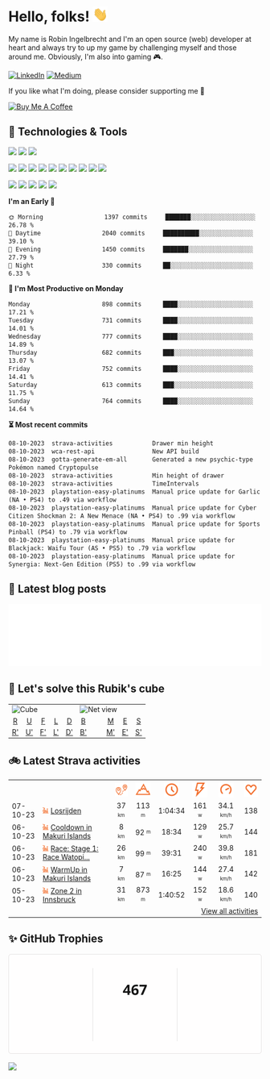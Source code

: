 # Hello, folks! <img src="https://raw.githubusercontent.com/robiningelbrecht/robiningelbrecht/master/wave.gif" width="30">
 
My name is Robin Ingelbrecht and I'm an open source (web) developer at heart and always try to up my game by challenging myself and those around me.
Obviously, I'm also into gaming 🎮.

[![LinkedIn](https://img.shields.io/badge/LinkedIn-0D61B8?style=flat&logo=linkedin&logoColor=white&color=0D61B8)](https://linkedin.com/in/robin-ingelbrecht) 
[![Medium](https://img.shields.io/badge/Medium-2bbc8a?style=flat&logo=medium&logoColor=white&color=2bbc8a)](https://ingelbrechtrobin.medium.com/) 

If you like what I'm doing, please consider supporting me 🙏

<a href="https://www.buymeacoffee.com/ingelbrecht" target="_blank"><img src="https://cdn.buymeacoffee.com/buttons/v2/default-yellow.png" alt="Buy Me A Coffee" style="height: 40px !important;" ></a>

## :wrench: Technologies & Tools
![](https://img.shields.io/badge/OS-Linux-informational?style=flat&logo=linux&logoColor=white&color=2bbc8a)
![](https://img.shields.io/badge/OS-Macos-informational?style=flat&logo=macos&logoColor=white&color=2bbc8a)
![](https://img.shields.io/badge/Editor-phpstorm-informational?style=flat&logo=phpstorm&logoColor=white&color=2bbc8a)

![](https://img.shields.io/badge/Code-Php-informational?style=flat&logo=php&logoColor=white&color=2bbc8a)
![](https://img.shields.io/badge/Framework-Symfony-informational?style=flat&logo=symfony&logoColor=white&color=2bbc8a)
![](https://img.shields.io/badge/Framework-Drupal-informational?style=flat&logo=drupal&logoColor=white&color=2bbc8a)
![](https://img.shields.io/badge/Framework-Laravel-informational?style=flat&logo=laravel&logoColor=white&color=2bbc8a)
![](https://img.shields.io/badge/Code-Python-informational?style=flat&logo=python&logoColor=white&color=2bbc8a)
![](https://img.shields.io/badge/Code-JavaScript-informational?style=flat&logo=javascript&logoColor=white&color=2bbc8a)
![](https://img.shields.io/badge/Code-css3-informational?style=flat&logo=css3&logoColor=white&color=2bbc8a)
![](https://img.shields.io/badge/Code-html5-informational?style=flat&logo=html5&logoColor=white&color=2bbc8a)
![](https://img.shields.io/badge/Code-chart.js-informational?style=flat&logo=chartdotjs&logoColor=white&color=2bbc8a)
![](https://img.shields.io/badge/Shell-Bash-informational?style=flat&logo=gnu-bash&logoColor=white&color=2bbc8a)

![](https://img.shields.io/badge/Tools-MySQL-informational?style=flat&logo=mysql&logoColor=white&color=2bbc8a)
![](https://img.shields.io/badge/Tools-MariaDB-informational?style=flat&logo=mariadb&logoColor=white&color=2bbc8a)
![](https://img.shields.io/badge/Tools-RabbitMQ-informational?style=flat&logo=rabbitmq&logoColor=white&color=2bbc8a)
![](https://img.shields.io/badge/Devops-Docker-informational?style=flat&logo=docker&logoColor=white&color=2bbc8a)
![](https://img.shields.io/badge/GitHub-continuous%20integration-informational?style=flat&logo=github%20actions&logoColor=white&color=2bbc8a)

<!--START_SECTION:commits-per-day-time-->
**I&#039;m an Early 🐤**

```text
🌞 Morning                 1397 commits     ███████░░░░░░░░░░░░░░░░░░   26.78 %
🌆 Daytime                 2040 commits     ██████████░░░░░░░░░░░░░░░   39.10 %
🌃 Evening                 1450 commits     ███████░░░░░░░░░░░░░░░░░░   27.79 %
🌙 Night                   330 commits      ██░░░░░░░░░░░░░░░░░░░░░░░   6.33 %
```
<!--END_SECTION:commits-per-day-time-->

<!--START_SECTION:commits-per-weekday-->
**📅 I&#039;m Most Productive on Monday**

```text
Monday                    898 commits      ████░░░░░░░░░░░░░░░░░░░░░   17.21 %
Tuesday                   731 commits      ████░░░░░░░░░░░░░░░░░░░░░   14.01 %
Wednesday                 777 commits      ████░░░░░░░░░░░░░░░░░░░░░   14.89 %
Thursday                  682 commits      ███░░░░░░░░░░░░░░░░░░░░░░   13.07 %
Friday                    752 commits      ████░░░░░░░░░░░░░░░░░░░░░   14.41 %
Saturday                  613 commits      ███░░░░░░░░░░░░░░░░░░░░░░   11.75 %
Sunday                    764 commits      ████░░░░░░░░░░░░░░░░░░░░░   14.64 %
```
<!--END_SECTION:commits-per-weekday-->

<!--START_SECTION:most-recent-commits-->
**⏳ Most recent commits**
                                        
```text
08-10-2023  strava-activities           Drawer min height
08-10-2023  wca-rest-api                New API build
08-10-2023  gotta-generate-em-all       Generated a new psychic-type Pokémon named Cryptopulse
08-10-2023  strava-activities           Min height of drawer
08-10-2023  strava-activities           TimeIntervals
08-10-2023  playstation-easy-platinums  Manual price update for Garlic (NA • PS4) to .49 via workflow
08-10-2023  playstation-easy-platinums  Manual price update for Cyber Citizen Shockman 2: A New Menace (NA • PS4) to .99 via workflow
08-10-2023  playstation-easy-platinums  Manual price update for Sports Pinball (PS4) to .79 via workflow
08-10-2023  playstation-easy-platinums  Manual price update for Blackjack: Waifu Tour (AS • PS5) to .79 via workflow
08-10-2023  playstation-easy-platinums  Manual price update for Synergia: Next-Gen Edition (PS5) to .99 via workflow
```
<!--END_SECTION:most-recent-commits-->

## :pencil: Latest blog posts

<a target="_blank" href="https://ingelbrechtrobin.medium.com/"><img src="assets/medium-blog-posts.svg" /></a>

## :jigsaw: Let's solve this Rubik's cube

<table>
  <tr>
    <td colspan="5">
      <img src="https://puzzle-generator.robiningelbrecht.be/github-game/cube" alt="Cube" />
    </td>
    <td colspan="5">
      <img src="https://puzzle-generator.robiningelbrecht.be/github-game/cube?view=net" alt="Net view" />
    </td>
  </tr>
  <tr>
    <td align="center">
      <a href="https://puzzle-generator.robiningelbrecht.be/github-game/turn/R">R</a>
    </td>
    <td align="center">
      <a href="https://puzzle-generator.robiningelbrecht.be/github-game/turn/U">U</a>
    </td>
    <td align="center">
      <a href="https://puzzle-generator.robiningelbrecht.be/github-game/turn/F">F</a>
    </td>
    <td align="center">
      <a href="https://puzzle-generator.robiningelbrecht.be/github-game/turn/L">L</a>
    </td>
    <td align="center">
      <a href="https://puzzle-generator.robiningelbrecht.be/github-game/turn/D">D</a>
    </td>
    <td align="center">
      <a href="https://puzzle-generator.robiningelbrecht.be/github-game/turn/B">B</a>
    </td>
    <td>
       &nbsp; &nbsp;
    </td>
    <td align="center">
      <a href="https://puzzle-generator.robiningelbrecht.be/github-game/turn/M">M</a>
    </td>
    <td align="center">
      <a href="https://puzzle-generator.robiningelbrecht.be/github-game/turn/E">E</a>
    </td>
    <td align="center">
      <a href="https://puzzle-generator.robiningelbrecht.be/github-game/turn/S">S</a>
    </td>
  </tr>
  <tr>
    <td align="center">
      <a href="https://puzzle-generator.robiningelbrecht.be/github-game/turn/R&#039;">R&#039;</a>
    </td>
    <td align="center">
      <a href="https://puzzle-generator.robiningelbrecht.be/github-game/turn/U&#039;">U&#039;</a>
    </td>
    <td align="center">
      <a href="https://puzzle-generator.robiningelbrecht.be/github-game/turn/F&#039;">F&#039;</a>
    </td>
    <td align="center">
      <a href="https://puzzle-generator.robiningelbrecht.be/github-game/turn/L&#039;">L&#039;</a>
    </td>
    <td align="center">
      <a href="https://puzzle-generator.robiningelbrecht.be/github-game/turn/D&#039;">D&#039;</a>
    </td>
    <td align="center">
      <a href="https://puzzle-generator.robiningelbrecht.be/github-game/turn/B&#039;">B&#039;</a>
    </td>
     <td>
      &nbsp; &nbsp;
    </td>
    <td align="center">
      <a href="https://puzzle-generator.robiningelbrecht.be/github-game/turn/M&#039;">M&#039;</a>
    </td>
    <td align="center">
      <a href="https://puzzle-generator.robiningelbrecht.be/github-game/turn/E&#039;">E&#039;</a>
    </td>
    <td align="center">
      <a href="https://puzzle-generator.robiningelbrecht.be/github-game/turn/S&#039;">S&#039;</a>
    </td>
  </tr>
</table>

## :bike: Latest Strava activities

<!--START_SECTION:strava-activities-->
<table>
    <tr>
        <th></th>
        <th></th>
        <th align="center"><img src="https://raw.githubusercontent.com/robiningelbrecht/strava-activities/master/public/distance.svg" width="30" alt="distance" title="distance"/></th>
        <th align="center"><img src="https://raw.githubusercontent.com/robiningelbrecht/strava-activities/master/public/elevation.svg" width="30" alt="elevation" title="elevation"/></th>
        <th align="center"><img src="https://raw.githubusercontent.com/robiningelbrecht/strava-activities/master/public/time.svg" width="30" alt="time" title="time"/></th>
        <th align="center"><img src="https://raw.githubusercontent.com/robiningelbrecht/strava-activities/master/public/average-watt.svg" width="30" alt="average watts" title="average watts"/></th>
        <th align="center"><img src="https://raw.githubusercontent.com/robiningelbrecht/strava-activities/master/public/average-speed.svg" width="30" alt="average speed" title="average speed"/></th>
        <th align="center"><img src="https://raw.githubusercontent.com/robiningelbrecht/strava-activities/master/public/heart-rate.svg" width="30" alt="average heart rate" title="average heart rate"/></th>
    </tr>
            <tr>
            <td>07-10-23</td>
            <td>
                <img src="https://raw.githubusercontent.com/robiningelbrecht/strava-activities/master/public/activity-virtual-ride.svg" width="12" alt="virtual ride" title="virtual ride"/>
                <a href="https://www.strava.com/activities/9993224244" title="Kcal: 597 | Gear: None ">Losrijden</a>
            </td>
            <td align="center">37 <sup><sub>km</sub></sup></td>
            <td align="center">113 <sup><sub>m</sub></sup></td>
            <td align="center">1:04:34</td>
            <td align="center">161 <sup><sub>w</sub></sup></td>
            <td align="center">34.1 <sup><sub>km/h</sub></sup></td>
            <td align="center">138</td>
        </tr>
            <tr>
            <td>06-10-23</td>
            <td>
                <img src="https://raw.githubusercontent.com/robiningelbrecht/strava-activities/master/public/activity-virtual-ride.svg" width="12" alt="virtual ride" title="virtual ride"/>
                <a href="https://www.strava.com/activities/9987356743" title="Kcal: 137 | Gear: None ">Cooldown in Makuri Islands</a>
            </td>
            <td align="center">8 <sup><sub>km</sub></sup></td>
            <td align="center">92 <sup><sub>m</sub></sup></td>
            <td align="center">18:34</td>
            <td align="center">129 <sup><sub>w</sub></sup></td>
            <td align="center">25.7 <sup><sub>km/h</sub></sup></td>
            <td align="center">144</td>
        </tr>
            <tr>
            <td>06-10-23</td>
            <td>
                <img src="https://raw.githubusercontent.com/robiningelbrecht/strava-activities/master/public/activity-virtual-ride.svg" width="12" alt="virtual ride" title="virtual ride"/>
                <a href="https://www.strava.com/activities/9987254949" title="Kcal: 599 | Gear: None ">Race: Stage 1: Race Watopi...</a>
            </td>
            <td align="center">26 <sup><sub>km</sub></sup></td>
            <td align="center">99 <sup><sub>m</sub></sup></td>
            <td align="center">39:31</td>
            <td align="center">240 <sup><sub>w</sub></sup></td>
            <td align="center">39.8 <sup><sub>km/h</sub></sup></td>
            <td align="center">181</td>
        </tr>
            <tr>
            <td>06-10-23</td>
            <td>
                <img src="https://raw.githubusercontent.com/robiningelbrecht/strava-activities/master/public/activity-virtual-ride.svg" width="12" alt="virtual ride" title="virtual ride"/>
                <a href="https://www.strava.com/activities/9987018238" title="Kcal: 135 | Gear: None ">WarmUp in Makuri Islands</a>
            </td>
            <td align="center">7 <sup><sub>km</sub></sup></td>
            <td align="center">87 <sup><sub>m</sub></sup></td>
            <td align="center">16:25</td>
            <td align="center">144 <sup><sub>w</sub></sup></td>
            <td align="center">27.4 <sup><sub>km/h</sub></sup></td>
            <td align="center">142</td>
        </tr>
            <tr>
            <td>05-10-23</td>
            <td>
                <img src="https://raw.githubusercontent.com/robiningelbrecht/strava-activities/master/public/activity-virtual-ride.svg" width="12" alt="virtual ride" title="virtual ride"/>
                <a href="https://www.strava.com/activities/9982402860" title="Kcal: 875 | Gear: None ">Zone 2 in Innsbruck</a>
            </td>
            <td align="center">31 <sup><sub>km</sub></sup></td>
            <td align="center">873 <sup><sub>m</sub></sup></td>
            <td align="center">1:40:52</td>
            <td align="center">152 <sup><sub>w</sub></sup></td>
            <td align="center">18.6 <sup><sub>km/h</sub></sup></td>
            <td align="center">140</td>
        </tr>
                <tr>
            <td colspan="8" align="right"><a href="https://github.com/robiningelbrecht/strava-activities#activities">View all activities</a></td>
        </tr>
    </table>

<!--END_SECTION:strava-activities-->

 ## :sparkles: GitHub Trophies

<img src="assets/github-streak-stats.svg"  alt="Robin Ingelbrecht's streak stats"/>

![](https://github-profile-trophy.vercel.app/?username=robiningelbrecht&theme=chalk&no-frame=false&no-bg=true&margin-w=4)
